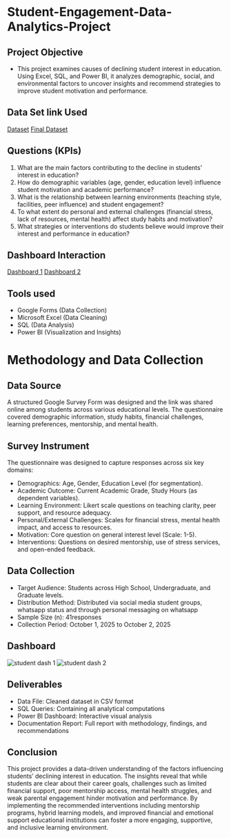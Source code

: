 # Student-Engagement-Data-Analytics-Project
## Project Objective
- This project examines causes of declining student interest in education. Using Excel, SQL, and Power BI, it analyzes demographic, social, and environmental factors to uncover insights and recommend strategies to improve student motivation and performance.

## Data Set link Used
[Dataset](https://github.com/Haywhydave/Student-Engagement-Data-Analytics-Project/blob/main/educational_research_questionnaire_responses.xlsx)
[Final Dataset](https://github.com/Haywhydave/Student-Engagement-Data-Analytics-Project/blob/main/educational_research_questionnaire_responses.csv)
## Questions (KPIs)
1.	What are the main factors contributing to the decline in students’ interest in education?
2. How do demographic variables (age, gender, education level) influence student motivation and academic performance?
3. What is the relationship between learning environments (teaching style, facilities, peer influence) and student engagement?
4. To what extent do personal and external challenges (financial stress, lack of resources, mental health) affect study habits and motivation?
5. What strategies or interventions do students believe would improve their interest and performance in education?

## Dashboard Interaction
[Dashboard 1](https://github.com/Haywhydave/Student-Engagement-Data-Analytics-Project/blob/main/student%20dash%201.jpg)
[Dashboard 2](https://github.com/Haywhydave/Student-Engagement-Data-Analytics-Project/blob/main/student%20dash%202.jpg)

## Tools used
- Google Forms (Data Collection)
- Microsoft Excel (Data Cleaning)
- SQL (Data Analysis)
- Power BI (Visualization and Insights)

# Methodology and Data Collection
## Data Source
A structured Google Survey Form was designed and the link was shared online among students across various educational levels. The questionnaire covered demographic information, study habits, financial challenges, learning preferences, mentorship, and mental health.

## Survey Instrument
The questionnaire was designed to capture responses across six key domains:

- Demographics: Age, Gender, Education Level (for segmentation).
- Academic Outcome: Current Academic Grade, Study Hours (as dependent variables).
- Learning Environment: Likert scale questions on teaching clarity, peer support, and resource adequacy.
- Personal/External Challenges: Scales for financial stress, mental health impact, and access to resources.
- Motivation: Core question on general interest level (Scale: 1-5).
- Interventions: Questions on desired mentorship, use of stress services, and open-ended feedback.

## Data Collection
- Target Audience: Students across High School, Undergraduate, and Graduate levels.
- Distribution Method: Distributed via social media student groups, whatsapp status and through personal messaging on whatsapp
- Sample Size (n): 41responses
- Collection Period: October 1, 2025 to October 2, 2025


## Dashboard
![student dash 1](https://github.com/user-attachments/assets/f1f602a1-4faf-4029-9301-2d552ee85d08)
![student dash 2](https://github.com/user-attachments/assets/59f2094a-5385-4b11-89d0-41d8d84c8006)

## Deliverables
- Data File: Cleaned dataset in CSV format
- SQL Queries: Containing all analytical computations
- Power BI Dashboard: Interactive visual analysis
- Documentation Report: Full report with methodology, findings, and recommendations


## Conclusion
This project provides a data-driven understanding of the factors influencing students’ declining interest in education. The insights reveal that while students are clear about their career goals, challenges such as limited financial support, poor mentorship access, mental health struggles, and weak parental engagement hinder motivation and performance. By implementing the recommended interventions including mentorship programs, hybrid learning models, and improved financial and emotional support educational institutions can foster a more engaging, supportive, and inclusive learning environment.

